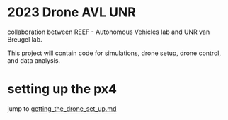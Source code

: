 # 2023 Drone AVL UNR
collaboration between REEF - Autonomous Vehicles lab and UNR van Breugel lab.

This project will contain code for simulations, drone setup, drone control, and data analysis.

# setting up the px4
jump to [getting_the_drone_set_up.md](https://github.com/Alopez6991/2023_Drone_AVL_UNR/edit/main/getting_the_drone_set_up.md)
